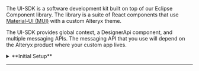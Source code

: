 The UI-SDK is a software development kit built on top of our Eclipse Component library. The library is a suite of React components that use [Material-UI (MUI)](https://github.com/mui-org/material-ui) with a custom Alteryx theme.

The UI-SDK provides global context, a DesignerApi component, and multiple messaging APIs. The messaging API that you use will depend on the Alteryx product where your custom app lives.

<details>
  <summary>**Initial Setup**</summary>
**Summary**
  
If this is your first project, congratulations! Here are some helpful things you will need to get started.

**Git**

This is more important if you’re on a Windows machine since Mac tends to ship with a version of Git (though you will likely want to update your version). To install Git, go to https://www.atlassian.com/git/tutorials/install-git. The installation also installs a command-line interface (CLI) on Windows called Git Bash. Git Bash emulates a lot of the functionality that Mac/Linux users prefer. 

**Node**

To install node, go to https://nodejs.org/en/download/. We recommend the LTS version. You can also use NVM or similar if your project is dependent on an older version of node. Note: If you use a Windows machine you will most likely need to remove the version of node that Visual Studio ships with. Under computer, search for node.exe and remove the file if it stems from a Visual Studio directory.

**Package Managers**
  
Both npm and yarn are good options. When you install node, npm is added by default. If you prefer yarn, visit the installation documentation at [https://classic.yarnpkg.com/en/docs/install](https://classic.yarnpkg.com/en/docs/install#mac-stable).

**Visual Studio Code**
  
While you can technically use any integrated development environment (IDE), we recommend Visual Studio (VS) Code. We configured many of our linters and other tools to work best with VS Code.
</details>

----
